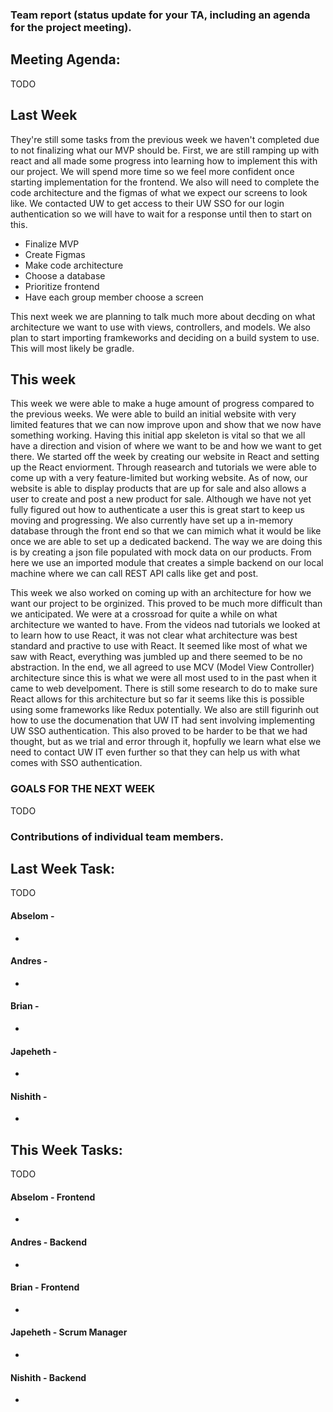 ### Team report (status update for your TA, including an agenda for the project meeting).

## Meeting Agenda:
TODO

## Last Week
They're still some tasks from the previous week we haven't completed due to not finalizing what our MVP should be.
First, we are still ramping up with react and all made some progress into learning how to implement
this with our project. We will spend more time so we feel more confident once starting implementation for the frontend.
We also will need to complete the code architecture and the figmas of what we expect our screens to look like.
We contacted UW to get access to their UW SSO for our login authentication so we will have to wait for a response until then 
to start on this. 

- Finalize MVP
- Create Figmas
- Make code architecture
- Choose a database
- Prioritize frontend
- Have each group member choose a screen

This next week we are planning to talk much more about decding on what architecture we want to use with views, controllers, and models. We also plan to start importing
framkeworks and deciding on a build system to use. This will most likely be gradle.

## This week
This week we were able to make a huge amount of progress compared to the previous weeks. We were able to build an initial website with very limited features that we can now improve upon and show that we now have something working. Having this initial app skeleton is vital so that we all have a direction and vision of where we want to be and how we want to get there. We started off the week by creating our website in React and setting up the React enviorment. Through reasearch and tutorials we were able to come up with a very feature-limited but working website. As of now, our website is able to display products that are up for sale and also allows a user to create and post a new product for sale. Although we have not yet fully figured out how to authenticate a user this is great start to keep us moving and progressing. We also currently have set up a in-memory database through the front end so that we can mimich what it would be like once we are able to set up a dedicated backend. The way we are doing this is by creating a json file populated with mock data on our products. From here we use an imported module that creates a simple backend on our local machine where we can call REST API calls like get and post.

This week we also worked on coming up with an architecture for how we want our project to be orginized. This proved to be much more difficult than we anticipated. We were at a crossroad for quite a while on what architecture we wanted to have. From the videos nad tutorials we looked at to learn how to use React, it was not clear what architecture was best standard and practive to use with React. It seemed like most of what we saw with React, everything was jumbled up and there seemed to be no abstraction. In the end, we all agreed to use MCV (Model View Controller) architecture since this is what we were all most used to in the past when it came to web develpoment. There is still some research to do to make sure React allows for this architecture but so far it seems like this is possible using some frameworks like Redux potentially. We also are still figurinh out how to use the documenation that UW IT had sent involving implementing UW SSO authentication. This also proved to be harder to be that we had thought, but as we trial and error through it, hopfully we learn what else we need to contact UW IT even further so that they can help us with what comes with SSO authentication.

### GOALS FOR THE NEXT WEEK
TODO

### Contributions of individual team members.


## Last Week Task:
TODO
#### Abselom - 
- 
#### Andres -
- 
#### Brian - 
- 
#### Japeheth - 
- 
#### Nishith - 
- 


## This Week Tasks:
TODO
#### Abselom - Frontend
- 
#### Andres - Backend
- 
#### Brian - Frontend
- 
#### Japeheth - Scrum Manager
- 
#### Nishith - Backend
- 